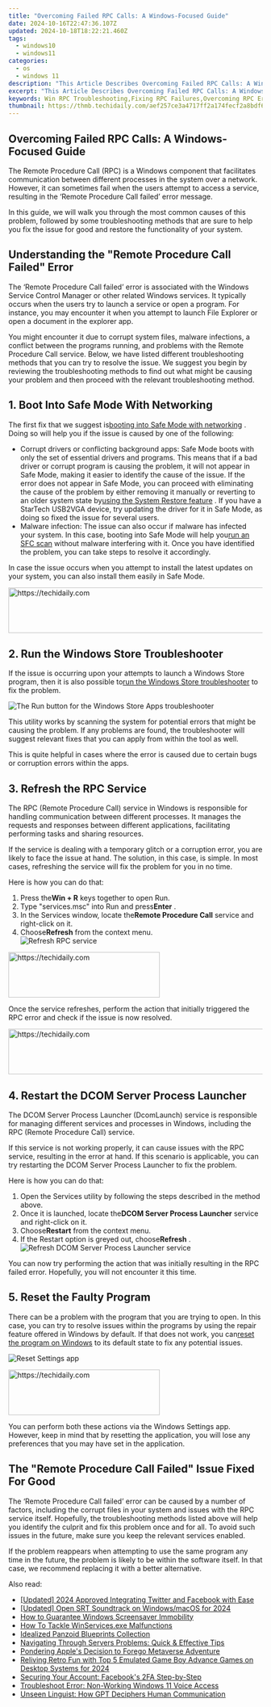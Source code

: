 ```yaml
---
title: "Overcoming Failed RPC Calls: A Windows-Focused Guide"
date: 2024-10-16T22:47:36.107Z
updated: 2024-10-18T18:22:21.460Z
tags:
  - windows10
  - windows11
categories:
  - os
  - windows 11
description: "This Article Describes Overcoming Failed RPC Calls: A Windows-Focused Guide"
excerpt: "This Article Describes Overcoming Failed RPC Calls: A Windows-Focused Guide"
keywords: Win RPC Troubleshooting,Fixing RPC Failures,Overcoming RPC Errors,RPC Call Success Tips,Windows RPC Handling,Bypass RPC Issues,Enhance RPC Performance
thumbnail: https://thmb.techidaily.com/aef257ce3a4717ff2a174fecf2a8bdf62b913152db90ae5a3b63c07a0dcd2fd7.jpg
---
```


## Overcoming Failed RPC Calls: A Windows-Focused Guide

 The Remote Procedure Call (RPC) is a Windows component that facilitates communication between different processes in the system over a network. However, it can sometimes fail when the users attempt to access a service, resulting in the ‘Remote Procedure Call failed’ error message.

 In this guide, we will walk you through the most common causes of this problem, followed by some troubleshooting methods that are sure to help you fix the issue for good and restore the functionality of your system.

## Understanding the "Remote Procedure Call Failed" Error

 The ‘Remote Procedure Call failed’ error is associated with the Windows Service Control Manager or other related Windows services. It typically occurs when the users try to launch a service or open a program. For instance, you may encounter it when you attempt to launch File Explorer or open a document in the explorer app.

 You might encounter it due to corrupt system files, malware infections, a conflict between the programs running, and problems with the Remote Procedure Call service. Below, we have listed different troubleshooting methods that you can try to resolve the issue. We suggest you begin by reviewing the troubleshooting methods to find out what might be causing your problem and then proceed with the relevant troubleshooting method.

## 1\. Boot Into Safe Mode With Networking

 The first fix that we suggest is[booting into Safe Mode with networking](https://www.makeuseof.com/windows-11-boot-safe-mode/) . Doing so will help you if the issue is caused by one of the following:

* Corrupt drivers or conflicting background apps: Safe Mode boots with only the set of essential drivers and programs. This means that if a bad driver or corrupt program is causing the problem, it will not appear in Safe Mode, making it easier to identify the cause of the issue. If the error does not appear in Safe Mode, you can proceed with eliminating the cause of the problem by either removing it manually or reverting to an older system state by[using the System Restore feature](https://www.makeuseof.com/windows-reset-system-restore-difference/) . If you have a StarTech USB2VGA device, try updating the driver for it in Safe Mode, as doing so fixed the issue for several users.
* Malware infection: The issue can also occur if malware has infected your system. In this case, booting into Safe Mode will help you[run an SFC scan](https://www.makeuseof.com/system-file-checker-sfc-windows/) without malware interfering with it. Once you have identified the problem, you can take steps to resolve it accordingly.

 In case the issue occurs when you attempt to install the latest updates on your system, you can also install them easily in Safe Mode.

<!-- affiliate ads begin -->
<a href="https://unicoeye.pxf.io/c/5597632/2134237/18498" target="_top" id="2134237">
  <img src="//a.impactradius-go.com/display-ad/18498-2134237" border="0" alt="https://techidaily.com" width="728" height="90"/>
</a>
<img height="0" width="0" src="https://unicoeye.pxf.io/i/5597632/2134237/18498" style="position:absolute;visibility:hidden;" border="0" />
<!-- affiliate ads end -->

## 2\. Run the Windows Store Troubleshooter

 If the issue is occurring upon your attempts to launch a Windows Store program, then it is also possible to[run the Windows Store troubleshooter](https://www.makeuseof.com/tag/5-tips-fix-windows-store-app-issues-windows-10/) to fix the problem.

![The Run button for the Windows Store Apps troubleshooter](https://static1.makeuseofimages.com/wordpress/wp-content/uploads/2022/11/the-run-button-for-the-app-troubleshooter.jpg)

 This utility works by scanning the system for potential errors that might be causing the problem. If any problems are found, the troubleshooter will suggest relevant fixes that you can apply from within the tool as well.

 This is quite helpful in cases where the error is caused due to certain bugs or corruption errors within the apps.

## 3\. Refresh the RPC Service

 The RPC (Remote Procedure Call) service in Windows is responsible for handling communication between different processes. It manages the requests and responses between different applications, facilitating performing tasks and sharing resources.

 If the service is dealing with a temporary glitch or a corruption error, you are likely to face the issue at hand. The solution, in this case, is simple. In most cases, refreshing the service will fix the problem for you in no time.

Here is how you can do that:

1. Press the**Win + R** keys together to open Run.
2. Type "services.msc" into Run and press**Enter** .
3. In the Services window, locate the**Remote Procedure Call** service and right-click on it.
4. Choose**Refresh** from the context menu.  
![Refresh RPC service](https://static1.makeuseofimages.com/wordpress/wp-content/uploads/2023/03/refresh-rpc.jpg)

<!-- affiliate ads begin -->
<a href="https://wigfever.sjv.io/c/5597632/2005184/22899" target="_top" id="2005184">
  <img src="//a.impactradius-go.com/display-ad/22899-2005184" border="0" alt="https://techidaily.com" width="300" height="90"/>
</a>
<img height="0" width="0" src="https://wigfever.sjv.io/i/5597632/2005184/22899" style="position:absolute;visibility:hidden;" border="0" />
<!-- affiliate ads end -->

 Once the service refreshes, perform the action that initially triggered the RPC error and check if the issue is now resolved.

<!-- affiliate ads begin -->
<a href="https://appsumo.8odi.net/c/5597632/2105873/7443" target="_top" id="2105873">
  <img src="//a.impactradius-go.com/display-ad/7443-2105873" border="0" alt="https://techidaily.com" width="728" height="90"/>
</a>
<img height="0" width="0" src="https://appsumo.8odi.net/i/5597632/2105873/7443" style="position:absolute;visibility:hidden;" border="0" />
<!-- affiliate ads end -->

## 4\. Restart the DCOM Server Process Launcher

 The DCOM Server Process Launcher (DcomLaunch) service is responsible for managing different services and processes in Windows, including the RPC (Remote Procedure Call) service.

 If this service is not working properly, it can cause issues with the RPC service, resulting in the error at hand. If this scenario is applicable, you can try restarting the DCOM Server Process Launcher to fix the problem.

Here is how you can do that:

1. Open the Services utility by following the steps described in the method above.
2. Once it is launched, locate the**DCOM Server Process Launcher** service and right-click on it.
3. Choose**Restart** from the context menu.
4. If the Restart option is greyed out, choose**Refresh** .  
![Refresh DCOM Server Process Launcher service](https://static1.makeuseofimages.com/wordpress/wp-content/uploads/2023/03/refresh-dcom.jpg)

 You can now try performing the action that was initially resulting in the RPC failed error. Hopefully, you will not encounter it this time.

## 5\. Reset the Faulty Program

 There can be a problem with the program that you are trying to open. In this case, you can try to resolve issues within the programs by using the repair feature offered in Windows by default. If that does not work, you can[reset the program on Windows](https://www.makeuseof.com/windows-reset-app/) to its default state to fix any potential issues.

![Reset Settings app](https://static1.makeuseofimages.com/wordpress/wp-content/uploads/2023/02/reset-or-repair-settings-app-edit.jpg)

<!-- affiliate ads begin -->
<a href="https://aligracehair.sjv.io/c/5597632/1938745/19272" target="_top" id="1938745">
  <img src="//a.impactradius-go.com/display-ad/19272-1938745" border="0" alt="https://techidaily.com" width="300" height="90"/>
</a>
<img height="0" width="0" src="https://aligracehair.sjv.io/i/5597632/1938745/19272" style="position:absolute;visibility:hidden;" border="0" />
<!-- affiliate ads end -->

 You can perform both these actions via the Windows Settings app. However, keep in mind that by resetting the application, you will lose any preferences that you may have set in the application.

## The "Remote Procedure Call Failed" Issue Fixed For Good

 The ‘Remote Procedure Call failed’ error can be caused by a number of factors, including the corrupt files in your system and issues with the RPC service itself. Hopefully, the troubleshooting methods listed above will help you identify the culprit and fix this problem once and for all. To avoid such issues in the future, make sure you keep the relevant services enabled.

 If the problem reappears when attempting to use the same program any time in the future, the problem is likely to be within the software itself. In that case, we recommend replacing it with a better alternative.

<ins class="adsbygoogle"
     style="display:block"
     data-ad-format="autorelaxed"
     data-ad-client="ca-pub-7571918770474297"
     data-ad-slot="1223367746"></ins>

<ins class="adsbygoogle"
     style="display:block"
     data-ad-client="ca-pub-7571918770474297"
     data-ad-slot="8358498916"
     data-ad-format="auto"
     data-full-width-responsive="true"></ins>

<span class="atpl-alsoreadstyle">Also read:</span>
<div><ul>
<li><a href="https://facebook-video-recording.techidaily.com/updated-2024-approved-integrating-twitter-and-facebook-with-ease/"><u>[Updated] 2024 Approved Integrating Twitter and Facebook with Ease</u></a></li>
<li><a href="https://fox-info.techidaily.com/updated-open-srt-soundtrack-on-windowsmacos-for-2024/"><u>[Updated] Open SRT Soundtrack on Windows/macOS for 2024</u></a></li>
<li><a href="https://windows11.techidaily.com/how-to-guarantee-windows-screensaver-immobility/"><u>How to Guarantee Windows Screensaver Immobility</u></a></li>
<li><a href="https://windows11.techidaily.com/how-to-tackle-winservicesexe-malfunctions/"><u>How To Tackle WinServices.exe Malfunctions</u></a></li>
<li><a href="https://fox-helps.techidaily.com/idealized-panzoid-blueprints-collection/"><u>Idealized Panzoid Blueprints Collection</u></a></li>
<li><a href="https://windows11.techidaily.com/navigating-through-servers-problems-quick-and-effective-tips/"><u>Navigating Through Servers Problems: Quick & Effective Tips</u></a></li>
<li><a href="https://facebook.techidaily.com/pondering-apples-decision-to-forego-metaverse-adventure/"><u>Pondering Apple's Decision to Forego Metaverse Adventure</u></a></li>
<li><a href="https://screen-capture.techidaily.com/reliving-retro-fun-with-top-5-emulated-game-boy-advance-games-on-desktop-systems-for-2024/"><u>Reliving Retro Fun with Top 5 Emulated Game Boy Advance Games on Desktop Systems for 2024</u></a></li>
<li><a href="https://facebook.techidaily.com/securing-your-account-facebooks-2fa-step-by-step/"><u>Securing Your Account: Facebook's 2FA Step-by-Step</u></a></li>
<li><a href="https://windows11.techidaily.com/troubleshoot-error-non-working-windows-11-voice-access/"><u>Troubleshoot Error: Non-Working Windows 11 Voice Access</u></a></li>
<li><a href="https://tech-savvy.techidaily.com/unseen-linguist-how-gpt-deciphers-human-communication/"><u>Unseen Linguist: How GPT Deciphers Human Communication</u></a></li>
</ul></div>

